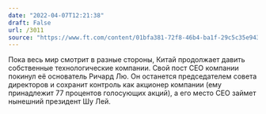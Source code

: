 ```yaml
---
date: "2022-04-07T12:21:38"
draft: False
url: /3011
source: "https://www.ft.com/content/01bfa381-72f8-46b4-ba1f-29c5c35e943c"
---
```


Пока весь мир смотрит в разные стороны, Китай продолжает давить собственные технологические компании. Свой пост CEO компании  покинул её основатель Ричард Лю. Он останется председателем совета директоров и сохранит контроль как акционер компании (ему принадлежит 77 процентов голосующих акций), а его место CEO займет нынешний президент Шу Лей.
